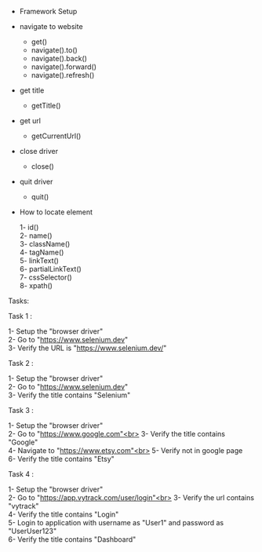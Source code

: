 - Framework Setup
- navigate to website

  - get()
  - navigate().to()
  - navigate().back()
  - navigate().forward()
  - navigate().refresh()

- get title

  - getTitle()

- get url
  
  - getCurrentUrl()

- close driver
  
  - close()

- quit driver
  
  - quit()  


- How to locate element

  1- id()<br>
  2- name()<br>
  3- className()<br>
  4- tagName()<br>
  5- linkText()<br>
  6- partialLinkText()<br>
  7- cssSelector()<br>
  8- xpath()  <br>

Tasks:

Task 1 :

 1- Setup the "browser driver"
<br>
 2- Go to "https://www.selenium.dev"
 <br>
 3- Verify the URL is "https://www.selenium.dev/"

 Task 2 :

 1- Setup the "browser driver"
 <br>
 2- Go to "https://www.selenium.dev"
 <br>
 3- Verify the title contains "Selenium"
 <br>

 Task 3 :

 1- Setup the "browser driver"<br>
 2- Go to "https://www.google.com"<br>
 3- Verify the title contains "Google"<br>
 4- Navigate to "https://www.etsy.com"<br>
 5- Verify not in google page<br>
 6- Verify the title  contains "Etsy"<br>

 Task 4 :

 1- Setup the "browser driver"<br>
 2- Go to "https://app.vytrack.com/user/login"<br>
 3- Verify the url contains "vytrack"<br>
 4- Verify the title contains "Login"<br>
 5- Login to application with username as "User1" and password as "UserUser123"<br>
 6- Verify the title contains "Dashboard"<br>
















